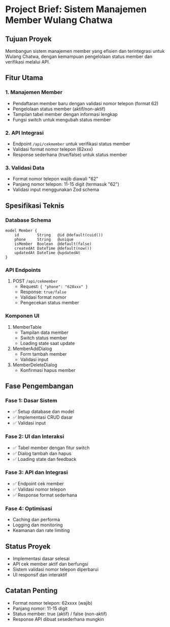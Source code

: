 # Project Brief: Sistem Manajemen Member Wulang Chatwa

## Tujuan Proyek
Membangun sistem manajemen member yang efisien dan terintegrasi untuk Wulang Chatwa, dengan kemampuan pengelolaan status member dan verifikasi melalui API.

## Fitur Utama

### 1. Manajemen Member
- Pendaftaran member baru dengan validasi nomor telepon (format 62)
- Pengelolaan status member (aktif/non-aktif)
- Tampilan tabel member dengan informasi lengkap
- Fungsi switch untuk mengubah status member

### 2. API Integrasi
- Endpoint `/api/cekmember` untuk verifikasi status member
- Validasi format nomor telepon (62xxx)
- Response sederhana (true/false) untuk status member

### 3. Validasi Data
- Format nomor telepon wajib diawali "62"
- Panjang nomor telepon: 11-15 digit (termasuk "62")
- Validasi input menggunakan Zod schema

## Spesifikasi Teknis

### Database Schema
```prisma
model Member {
    id        String   @id @default(cuid())
    phone     String   @unique
    isMember  Boolean  @default(false)
    createdAt DateTime @default(now())
    updatedAt DateTime @updatedAt
}
```

### API Endpoints
1. POST `/api/cekmember`
   - Request: `{ "phone": "628xxx" }`
   - Response: `true/false`
   - Validasi format nomor
   - Pengecekan status member

### Komponen UI
1. MemberTable
   - Tampilan data member
   - Switch status member
   - Loading state saat update
2. MemberAddDialog
   - Form tambah member
   - Validasi input
3. MemberDeleteDialog
   - Konfirmasi hapus member

## Fase Pengembangan

### Fase 1: Dasar Sistem
- ✅ Setup database dan model
- ✅ Implementasi CRUD dasar
- ✅ Validasi input

### Fase 2: UI dan Interaksi
- ✅ Tabel member dengan fitur switch
- ✅ Dialog tambah dan hapus
- ✅ Loading state dan feedback

### Fase 3: API dan Integrasi
- ✅ Endpoint cek member
- ✅ Validasi nomor telepon
- ✅ Response format sederhana

### Fase 4: Optimisasi
- Caching dan performa
- Logging dan monitoring
- Keamanan dan rate limiting

## Status Proyek
- Implementasi dasar selesai
- API cek member aktif dan berfungsi
- Sistem validasi nomor telepon diperbarui
- UI responsif dan interaktif

## Catatan Penting
- Format nomor telepon: 62xxxx (wajib)
- Panjang nomor: 11-15 digit
- Status member: true (aktif) / false (non-aktif)
- Response API dibuat sesederhana mungkin 